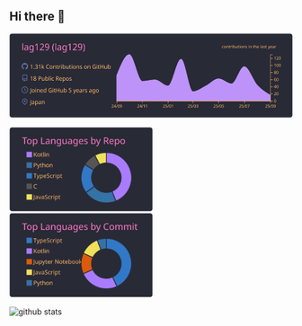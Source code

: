 ## Hi there 👋

  <img alt="" height="150px" src="https://raw.githubusercontent.com/lag129/lag129/main/profile-summary-card-output/dracula/0-profile-details.svg" />
<p align="left">
  <img alt="" height="150px" src="https://raw.githubusercontent.com/lag129/lag129/main/profile-summary-card-output/dracula/1-repos-per-language.svg" />
  <img alt="" height="150px" src="https://raw.githubusercontent.com/lag129/lag129/main/profile-summary-card-output/dracula/2-most-commit-language.svg" />
</p>
<p align="left"> 
  <img alt="github stats" height="150px" src="https://github-readme-stats-clone-lag129s-projects.vercel.app/api/?username=lag129&show_icons=true&theme=dracula" />
</p>

<!--
**lag129/lag129** is a ✨ _special_ ✨ repository because its `README.md` (this file) appears on your GitHub profile.

Here are some ideas to get you started:

- 🔭 I’m currently working on ...
- 🌱 I’m currently learning ...
- 👯 I’m looking to collaborate on ...
- 🤔 I’m looking for help with ...
- 💬 Ask me about ...
- 📫 How to reach me: ...
- 😄 Pronouns: ...
- ⚡ Fun fact: ...
-->
